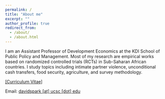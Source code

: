 ```yaml
---
permalink: /
title: "About me"
excerpt: ""
author_profile: true
redirect_from: 
  - /about/
  - /about.html
---
```


I am an Assistant Professor of Development Economics at the KDI School of Public Policy and Management. Most of my research are empirical works based on randomized controlled trials (RCTs) in Sub-Saharan African countries. I study topics including intimate partner violence, unconditional cash transfers, food security, agriculture, and survey methodology.

[[Curriculum Vitae]](/files/CV_DavidSunghoPark.pdf)

Email: [davidspark [at] ucsc [dot] edu](mailto:davidspark@ucsc.edu)
